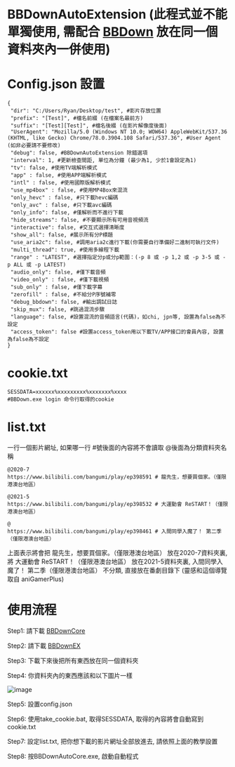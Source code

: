 # BBDownAutoExtension (此程式並不能單獨使用, 需配合 [BBDown](https://github.com/RyanL-29/BBDown/tree/master) 放在同一個資料夾內一併使用)


# Config.json 設置

```
{
 "dir": "C:/Users/Ryan/Desktop/test", #影片存放位置
 "prefix": "[Test]", #檔名前綴 (在檔案名最前方)
 "suffix": "[Test][Test]", #檔名後綴 (在影片解像度後面)
 "UserAgent": "Mozilla/5.0 (Windows NT 10.0; WOW64) AppleWebKit/537.36 (KHTML, like Gecko) Chrome/78.0.3904.108 Safari/537.36", #User Agent (如非必要請不要修改)
 "debug": false, #BBDownAutoExtension 除錯選項
 "interval": 1, #更新檢查間距, 單位為分鐘 (最少為1, 少於1會設定為1)
 "tv": false, #使用TV端解析模式
 "app" : false, #使用APP端解析模式
 "intl" : false, #使用國際版解析模式
 "use_mp4box" : false, #使用MP4Box來混流
 "only_hevc" : false, #只下載hevc編碼
 "only_avc" : false, #只下載avc編碼
 "only_info": false, #僅解析而不進行下載
 "hide_streams": false, #不要顯示所有可用音視頻流
 "interactive": false, #交互式選擇清晰度
 "show_all": false, #展示所有分P標題
 "use_aria2c": false, #調用aria2c進行下載(你需要自行準備好二進制可執行文件)
 "multi_thread": true, #使用多線程下載
 "range" : "LATEST", #選擇指定分p或分p範圍：(-p 8 或 -p 1,2 或 -p 3-5 或 -p ALL 或 -p LATEST)
 "audio_only": false, #僅下載音頻
 "video_only" : false, #僅下載視頻
 "sub_only" : false, #僅下載字幕
 "zerofill" : false, #不給分P序號補零
 "debug_bbdown": false, #輸出調試日誌
 "skip_mux": false, #跳過混流步驟
 "language": false, #設置混流的音頻語言(代碼)，如chi, jpn等, 設置為false為不設定
 "access_token": false #設置access_token用以下載TV/APP接口的會員內容, 設置為false為不設定
}
```
# cookie.txt
```
SESSDATA=xxxxxx%xxxxxxxxx%xxxxxxx%xxxx
#BBDown.exe login 命令行取得的cookie

```
# list.txt 
一行一個影片網址, 如果哪一行 #號後面的內容將不會讀取
@後面為分類資料夾名稱
```
@2020-7
https://www.bilibili.com/bangumi/play/ep398591 # 龍先生，想要買個家。（僅限港澳台地區）

@2021-5
https://www.bilibili.com/bangumi/play/ep398532 # 大運動會 ReSTART！（僅限港澳台地區）

@
https://www.bilibili.com/bangumi/play/ep398461 # 入間同學入魔了！ 第二季（僅限港澳台地區）

```
上面表示將會把 龍先生，想要買個家。（僅限港澳台地區） 放在2020-7資料夾裏, 將 大運動會 ReSTART！（僅限港澳台地區） 放在2021-5資料夾裏, 入間同學入魔了！ 第二季（僅限港澳台地區） 不分類, 直接放在番劇目錄下 (靈感和這個導覽取自 aniGamerPlus)


# 使用流程

 Step1: 請下載 [BBDownCore](https://github.com/RyanL-29/BBDown/releases)
 
 Step2: 請下載 [BBDownEX](https://github.com/RyanL-29/BBDownAutoExtension/releases)
 
 Step3: 下載下來後把所有東西放在同一個資料夾
 
 Step4: 你資料夾內的東西應該和以下圖片一樣
 
![image](https://user-images.githubusercontent.com/48479346/126116001-b11e190f-5eb2-4bdf-8df4-1a40d97bb3b7.png)

 Step5: 設置config.json
 
 Step6: 使用take_cookie.bat, 取得SESSDATA, 取得的內容將會自動寫到cookie.txt
 
 Step7: 設定list.txt, 把你想下載的影片網址全部放進去, 請依照上面的教學設置
 
 Step8: 按BBDownAutoCore.exe, 啟動自動程式
